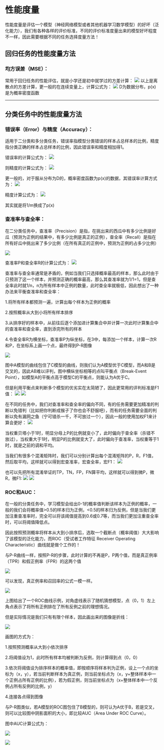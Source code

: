 # 性能度量
性能度量是评估一个模型（神经网络模型或者其他机器学习数学模型）的好坏（泛化能力），我们有各种各样的评价标准，不同的评价标准度量出来的模型好坏程度不一样，因此需要根据不同的任务选择度量方法！

## 回归任务的性能度量方法
### 均方误差（MSE）：
常用于回归任务的性能评估，就是小学还是初中就学过的方差计算：
![](imgs/2.2.png)
以上是离散点的方差计算，更一般的在连续变量上，计算公式为：
![](imgs/2.3.png)
D为数据分布，p(x)是为概率密度函数

---
## 分类任务中的性能度量方法
### 错误率（Error）与精度（Accuracy）：
适用于二分类和多分类任务，错误率指模型分类错误的样本占总样本的比例，精度指分类正确的样本占总样本的比例，因此错误率和精度相加得1。

错误率的计算公式为：
![](imgs/2.4.png)

则精度的计算公式为：
![](imgs/2.5.png)

更一般的，对于服从分布为D的，概率密度函数为p(x)的数据，其错误率计算方式为：
![](imgs/2.6.png)

精度计算公式为：
![](imgs/2.7.png)

其实就是将1/m换成了p(x)

### 查准率与查全率：

在二分类任务中，查准率（Precision）是指，在挑出来的西瓜中有多少比例是好瓜（预测为正例的结果中，有多少比例是真正的正例），查全率（Recall）是指在所有好瓜中挑出来了多少比例（在所有真正的正例中，预测为正例的占多少比例）

![](imgs/table2.1.png)

查准率P和查全率R的计算公式为：
![](imgs/2.8.png)

查准率与查全率通常是矛盾的，例如当我们只选择概率最高的样本，那么此时由于只预测了这一个样本，并预测正确的概率最高，那么其查准率就为1/1=1，但是查全率此时就1/n，n为所有样本中正例的数量，此时查全率就极低，因此想出了一种办法来平衡查准率和查全率：

1.将所有样本都预测一遍，计算出每个样本为正例的概率

2.按照概率从大到小将所有样本排序

3.从排序好的样本中，从前往后逐个添加进计算集合中并计算一次此时计算集合中的查准率和查全率，直到添完所有的样本

4.令查全率R为横坐标，查准率P为纵坐标，在3中，每添加一个样本，计算一次R和P，在坐标系上画一个点，最终得到P-R图像

![](imgs/img2.3.png)

图中A模型的曲线包住了C模型的曲线，则我们认为A模型优于C模型，而A和B是交叉的，因此AB难以评判，图中横纵坐标相等的点叫平衡点（Break-Event Point），如模型A的平衡点高于模型C的平衡点，则能认为A优于C。

但是利用平衡点来判断多个模型的优劣实在太简陋了，因此更常用的评判标准是F1值：
![](imgs/2.9.png) ![](imgs/2.10.png)

在不同的任务中，我们对查准率和查全率的偏向不同，有的任务需要更加精准的判断以免错判（比如把你判断成猴子了你也会不舒服吧），而有的任务需要全面的判断以免有漏网之鱼（宁可错杀一千，不可放过一个），因此一般的使用加权F1来计算会更好：
![](imgs/2.11.png)

当权重贝塔小于1时，明显分母上P的比例就变小了，此时偏向于查全率（杀错不放过），当权重大于1时，明显P的比例就变大了，此时偏向于查准率，当权重等于1时，就是之前的调和平均。

当我们有很多个混淆矩阵时，我们可以分别计算出每个混淆矩阵的P，R，F1值，然后取平均，这样就可以得到宏查准率，宏查全率，宏F1：
![](imgs/2.12.png)

也可以先把所有混淆举证的TP，TN，FP，FN算平均，这样就可以得到微P，微R，微F1:
![](imgs/2.13.png)
![](imgs/2.14.png)


### ROC和AUC：

在一般的分类任务中，学习模型会给出0-1的概率值判断该样本为正例的概率，一般的我们会将概率值>0.5的样本归为正例，<0.5的样本归为反例，但是当我们更加注重查准率时，完全可以将该阈值提高到0.6或0.7等，而当我们更加注重查全率时，可以将阈值降低点。

因此按照预测概率将样本从大到小排序后，选取一个截断点（概率阈值）大大影响了该模型的泛化能力，而ROC（受试者工作特征 Receiver Operating Characteristic）曲线就是做个工作的！

与P-R曲线一样，按照P-R的步骤，此时计算的不再是P，P两个值，而是真正例率（TPR）和假正例率（FPR）的这两个值

![](imgs/2.15.png)

可以发现，真正例率和召回率的公式一模一样。

![](imgs/img2.4.png)

上图给出了一个ROC曲线示例，对角虚线表示了随机猜想模型，点（0，1）左上角点表示了将所有正例排在了所有反例之前的理想情况。

但是实际情况是我们只有有限个样本，因此画出来的图像是折线：

![](imgs/img2.5.png)

画图的方式为：

1.按照预测概率从大到小依次排序

2.将阈值设为1，此时所有样本均被判断为反例，则计算得到点（0，0）

3.依次将阈值设为排序样本的概率值，即按顺序将样本判为正例，设上一个点的坐标为（x，y），若当前判断样本为真正例，则当前坐标点为（x，y+整体样本中一个正例占所有正例的比例），若为假正例，则当前坐标点为（x+整体样本中一个反例占所有反例的比例，y）

4.连接各点得到图像

与P-R图类似，若A模型的ROC图包住了B模型的，则可认为A优于B，若是交叉，则可以比较图中阴影面积的大小，即比较AUC（Area Under ROC Curve）。

图中AUC计算公式为：

![](imgs/2.16.png)

 

![](imgs/2.17.png)

 

